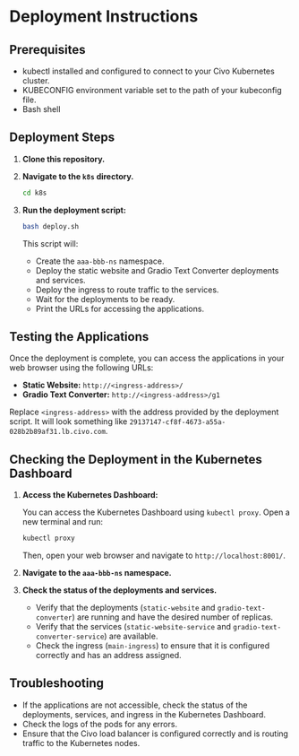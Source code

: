 # Deployment Instructions

## Prerequisites

-   kubectl installed and configured to connect to your Civo Kubernetes cluster.
-   KUBECONFIG environment variable set to the path of your kubeconfig file.
-   Bash shell

## Deployment Steps

1.  **Clone this repository.**
2.  **Navigate to the `k8s` directory.**

    ```bash
    cd k8s
    ```
3.  **Run the deployment script:**

    ```bash
    bash deploy.sh
    ```

    This script will:

    -   Create the `aaa-bbb-ns` namespace.
    -   Deploy the static website and Gradio Text Converter deployments and services.
    -   Deploy the ingress to route traffic to the services.
    -   Wait for the deployments to be ready.
    -   Print the URLs for accessing the applications.

## Testing the Applications

Once the deployment is complete, you can access the applications in your web browser using the following URLs:

-   **Static Website:** `http://<ingress-address>/`
-   **Gradio Text Converter:** `http://<ingress-address>/g1`

Replace `<ingress-address>` with the address provided by the deployment script.  It will look something like `29137147-cf8f-4673-a55a-028b2b89af31.lb.civo.com`.

## Checking the Deployment in the Kubernetes Dashboard

1.  **Access the Kubernetes Dashboard:**

    You can access the Kubernetes Dashboard using `kubectl proxy`.  Open a new terminal and run:

    ```bash
    kubectl proxy
    ```

    Then, open your web browser and navigate to `http://localhost:8001/`.

2.  **Navigate to the `aaa-bbb-ns` namespace.**
3.  **Check the status of the deployments and services.**

    -   Verify that the deployments (`static-website` and `gradio-text-converter`) are running and have the desired number of replicas.
    -   Verify that the services (`static-website-service` and `gradio-text-converter-service`) are available.
    -   Check the ingress (`main-ingress`) to ensure that it is configured correctly and has an address assigned.

## Troubleshooting

-   If the applications are not accessible, check the status of the deployments, services, and ingress in the Kubernetes Dashboard.
-   Check the logs of the pods for any errors.
-   Ensure that the Civo load balancer is configured correctly and is routing traffic to the Kubernetes nodes.
